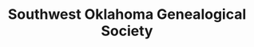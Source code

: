 ---
layout: repo
title: "Southwest Oklahoma Genealogical Society"
id: 24909
permalink: repos/24909/
---